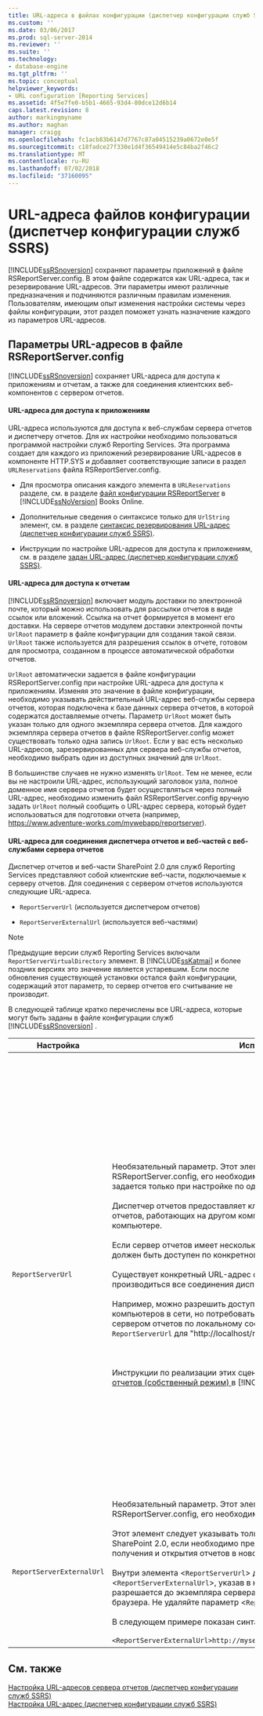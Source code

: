 ```yaml
---
title: URL-адреса в файлах конфигурации (диспетчер конфигурации служб SSRS) | Документы Майкрософт
ms.custom: ''
ms.date: 03/06/2017
ms.prod: sql-server-2014
ms.reviewer: ''
ms.suite: ''
ms.technology:
- database-engine
ms.tgt_pltfrm: ''
ms.topic: conceptual
helpviewer_keywords:
- URL configuration [Reporting Services]
ms.assetid: 4f5e7fe0-b5b1-4665-93d4-80dce12d6b14
caps.latest.revision: 8
author: markingmyname
ms.author: maghan
manager: craigg
ms.openlocfilehash: fc1acb83b6147d7767c87a04515239a0672e0e5f
ms.sourcegitcommit: c18fadce27f330e1d4f36549414e5c84ba2f46c2
ms.translationtype: MT
ms.contentlocale: ru-RU
ms.lasthandoff: 07/02/2018
ms.locfileid: "37160095"
---
```

# <a name="urls-in-configuration-files--ssrs-configuration-manager"></a>URL-адреса файлов конфигурации (диспетчер конфигурации служб SSRS)
  [!INCLUDE[ssRSnoversion](../../includes/ssrsnoversion-md.md)] сохраняют параметры приложений в файле RSReportServer.config. В этом файле содержатся как URL-адреса, так и резервирование URL-адресов. Эти параметры имеют различные предназначения и подчиняются различным правилам изменения. Пользователям, имеющим опыт изменения настройки системы через файлы конфигурации, этот раздел поможет узнать назначение каждого из параметров URL-адресов.  
  
## <a name="url-settings-in-rsreportserverconfig-file"></a>Параметры URL-адресов в файле RSReportServer.config  
 [!INCLUDE[ssRSnoversion](../../includes/ssrsnoversion-md.md)] сохраняет URL-адреса для доступа к приложениям и отчетам, а также для соединения клиентских веб-компонентов с сервером отчетов.  
  
#### <a name="urls-for-application-access"></a>URL-адреса для доступа к приложениям  
 URL-адреса используются для доступа к веб-службам сервера отчетов и диспетчеру отчетов. Для их настройки необходимо пользоваться программой настройки служб Reporting Services. Эта программа создает для каждого из приложений резервирование URL-адресов в компоненте HTTP.SYS и добавляет соответствующие записи в раздел `URLReservations` файла RSReportServer.config.  
  
-   Для просмотра описания каждого элемента в `URLReservations` разделе, см. в разделе [файл конфигурации RSReportServer](../report-server/rsreportserver-config-configuration-file.md) в [!INCLUDE[ssNoVersion](../../includes/ssnoversion-md.md)] Books Online.  
  
-   Дополнительные сведения о синтаксисе только для `UrlString` элемент, см. в разделе [синтаксис резервирования URL-адрес &#40;диспетчер конфигурации служб SSRS&#41;](url-reservation-syntax-ssrs-configuration-manager.md).  
  
-   Инструкции по настройке URL-адресов для доступа к приложениям, см. в разделе [задан URL-адрес &#40;диспетчер конфигурации служб SSRS&#41;](configure-a-url-ssrs-configuration-manager.md).  
  
#### <a name="urls-for-report-access"></a>URL-адреса для доступа к отчетам  
 [!INCLUDE[ssRSnoversion](../../includes/ssrsnoversion-md.md)] включает модуль доставки по электронной почте, который можно использовать для рассылки отчетов в виде ссылок или вложений. Ссылка на отчет формируется в момент его доставки. На сервере отчетов модулем доставки электронной почты `UrlRoot` параметр в файле конфигурации для создания такой связи. `UrlRoot` также используется для разрешения ссылок в отчете, готовом для просмотра, созданном в процессе автоматической обработки отчетов.  
  
 `UrlRoot` автоматически задается в файле конфигурации RSReportServer.config при настройке URL-адреса для доступа к приложениям. Изменяя это значение в файле конфигурации, необходимо указывать действительный URL-адрес веб-службы сервера отчетов, которая подключена к базе данных сервера отчетов, в которой содержатся доставляемые отчеты. Параметр `UrlRoot` может быть указан только для одного экземпляра сервера отчетов. Для каждого экземпляра сервера отчетов в файле RSReportServer.config может существовать только одна запись `UrlRoot`. Если у вас есть несколько URL-адресов, зарезервированных для сервера веб-службы отчетов, необходимо выбрать один из доступных значений для `UrlRoot`.  
  
 В большинстве случаев не нужно изменять `UrlRoot`. Тем не менее, если вы не настроили URL-адрес, использующий заголовок узла, полное доменное имя сервера отчетов будет осуществляться через полный URL-адрес, необходимо изменить файл RSReportServer.config вручную задать `UrlRoot` полный сообщить о URL-адрес сервера, который будет использоваться для подготовки отчета (например, https://www.adventure-works.com/mywebapp/reportserver).  
  
#### <a name="urls-connecting-report-manager-and-web-parts-to-the-report-server-web-service"></a>URL-адреса для соединения диспетчера отчетов и веб-частей с веб-службами сервера отчетов  
 Диспетчер отчетов и веб-части SharePoint 2.0 для служб Reporting Services представляют собой клиентские веб-части, подключаемые к серверу отчетов. Для соединения с сервером отчетов используются следующие URL-адреса.  
  
-   `ReportServerUrl` (используется диспетчером отчетов)  
  
-   `ReportServerExternalUrl` (используется веб-частями)  
  
> [!NOTE]  
>  Предыдущие версии служб Reporting Services включали `ReportServerVirtualDirectory` элемент. В [!INCLUDE[ssKatmai](../../includes/sskatmai-md.md)] и более поздних версиях это значение является устаревшим. Если после обновления существующей установки остался файл конфигурации, содержащий этот параметр, то сервер отчетов его считывание не производит.  
  
 В следующей таблице кратко перечислены все URL-адреса, которые могут быть заданы в файле конфигурации служб [!INCLUDE[ssRSnoversion](../../includes/ssrsnoversion-md.md)] .  
  
|Настройка|Использование|Описание|  
|-------------|-----------|-----------------|  
|`ReportServerUrl`|Необязательный параметр. Этот элемент отсутствует в файле конфигурации RSReportServer.config, его необходимо добавить вручную. Этот элемент задается только при настройке по одному из следующих сценариев.<br /><br /> Диспетчер отчетов предоставляет клиентский доступ к веб-службам сервера отчетов, работающих на другом компьютере или другом экземпляре на том же компьютере.<br /><br /> Если сервер отчетов имеет несколько URL-адресов, а диспетчер отчетов должен быть доступен по конкретному URL-адресу.<br /><br /> Существует конкретный URL-адрес сервера отчетов, по которому должны производиться все соединения диспетчера отчетов.<br /><br /> Например, можно разрешить доступ к диспетчеру отчетов для всех компьютеров в сети, но потребовать, чтобы диспетчер отчетов соединялся с сервером отчетов по локальному соединению. В этом случае можно настроить `ReportServerUrl` для "http://localhost/reportserver«.<br /><br /> <br /><br /> Инструкции по реализации этих сценариев, см. в разделе [Настройка диспетчера отчетов &#40;собственный режим&#41; ](../report-server/configure-web-portal.md) в [!INCLUDE[ssNoVersion](../../includes/ssnoversion-md.md)] Books Online.|Это значение указывает URL-адрес веб-службы сервера отчетов. Это значение считывается диспетчером отчетов при запуске. Если значение задано, то он соединяется с сервером отчетов, указанным в URL-адресе.<br /><br /> По умолчанию диспетчер отчетов обеспечивает доступ клиентов к веб-службе сервера отчетов, работающей на том же экземпляре сервера отчетов, что и диспетчер отчетов. Однако если необходимо использовать диспетчер отчетов совместно с веб-службой сервера отчетов, который является частью другого экземпляра или работает на другом компьютере, то можно указать его URL-адрес, чтобы диспетчер отчетов соединялся с внешними веб-службами сервера отчетов.<br /><br /> Если установлен сертификат Secure Sockets Layer (SSL) на сервере отчетов, к которому вы подключаетесь, `ReportServerUrl` значение должно быть имя сервера, зарегистрированного для данного сертификата. Если появляется ошибка «Базовое соединение закрыто: не удалось установить доверительные отношения для защищенного канала SSL/TLS», задайте `ReportServerUrl` полное доменное имя сервера, для которого был выдан сертификат SSL. Например, если сертификат зарегистрирован для **https://adventure-works.com.onlinesales**, URL-адрес сервера отчетов будет **https://adventure-works.com.onlinesales/reportserver**.|  
|`ReportServerExternalUrl`|Необязательный параметр. Этот элемент отсутствует в файле конфигурации RSReportServer.config, его необходимо добавить вручную.<br /><br /> Этот элемент следует указывать только при использовании веб-частей SharePoint 2.0, если необходимо предоставлять пользователям возможность получения и открытия отчетов в новом окне браузера.<br /><br /> Внутри элемента <`ReportServerUrl`> добавьте элемент <`ReportServerExternalUrl`>, указав в нем полное имя сервера отчетов, которое разрешается до экземпляра сервера отчетов при обращении из отдельного окна браузера. Не удаляйте параметр <`ReportServerUrl`>.<br /><br /> В следующем примере показан синтаксис:<br /><br /> `<ReportServerExternalUrl>http://myserver/reportserver</ReportServerExternalUrl>`|Это значение используется веб-частями SharePoint 2.0.<br /><br /> В предыдущих версиях это значение рекомендовалось задавать при развертывании построителя отчетов на сервере отчетов, доступном из Интернета. Этот сценарий развертывания не тестировался. Если в прошлом этот параметр использовался для поддержки доступа к построителю отчетов через Интернет, следует рассмотреть альтернативную стратегию.|  
  
## <a name="see-also"></a>См. также  
 [Настройка URL-адресов сервера отчетов &#40;диспетчер конфигурации служб SSRS&#41;](configure-report-server-urls-ssrs-configuration-manager.md)   
 [Настройка URL-адрес &#40;диспетчер конфигурации служб SSRS&#41;](configure-a-url-ssrs-configuration-manager.md)  
  
  
